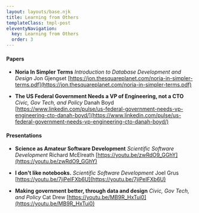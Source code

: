 ```yaml
---
layout: layouts/base.njk
title: Learning from Others
templateClass: tmpl-post
eleventyNavigation:
  key: Learning from Others
  order: 3
---
```


#### Papers

- **Noria In Simpler Terms**
  _Introduction to Database Development and Design_
  Jon Gjengset
  [https://jon.thesquareplanet.com/noria-in-simpler-terms.pdf](https://jon.thesquareplanet.com/noria-in-simpler-terms.pdf)

- **The US Federal Government Needs a VP of Engineering, not a CTO**
  _Civic, Gov Tech, and Policy_
  Danah Boyd
  [https://www.linkedin.com/pulse/us-federal-government-needs-vp-engineering-cto-danah-boyd/](https://www.linkedin.com/pulse/us-federal-government-needs-vp-engineering-cto-danah-boyd/)

#### Presentations

- **Science as Amateur Software Development**
  _Scientific Software Development_
  Richard McElreath
  [https://youtu.be/zwRdO9_GGhY](https://youtu.be/zwRdO9_GGhY)

- **I don't like notebooks.**
  _Scientific Software Development_
  Joel Grus
  [https://youtu.be/7jiPeIFXb6U](https://youtu.be/7jiPeIFXb6U)

- **Making government better, through data and design**
  _Civic, Gov Tech, and Policy_
  Cat Drew
  [https://youtu.be/MB9R_HxTui0](https://youtu.be/MB9R_HxTui0)
